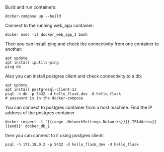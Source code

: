 Build and run containers:

    docker-compose up --build

Connect to the running web_app container:

    docker exec -it docker_web_app_1 bash

Then you can install ping and check the connectivity from one container to another:

    apt update
    apt install iputils-ping
    ping db
        
Also you can install postgres client and check connectivity to a db:
    
    apt update    
    apt install postgresql-client-13
    psql -h db -p 5432 -d hello_flask_dev -U hello_flask
    # password is in the docker-compose
    
You can connect to postgres container from a host machine.
Find the IP address of the postgres container 
    
    docker inspect -f '{{range .NetworkSettings.Networks}}{{.IPAddress}}{{end}}' docker_db_1

then you can connect to it using postgres client:
    
    psql -h 172.18.0.2 -p 5432 -d hello_flask_dev -U hello_flask